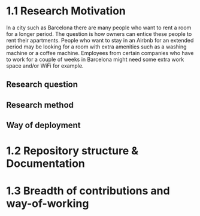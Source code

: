 # 1.1 Research Motivation
In a city such as Barcelona there are many people who want to rent a room for a longer period. The question is how owners can entice these people to rent their apartments. People who want to stay in an Airbnb for an extended period may be looking for a room with extra amenities such as a washing machine or a coffee machine. Employees from certain companies who have to work for a couple of weeks in Barcelona might need some extra work space and/or WiFi for example. 
## Research question

## Research method

## Way of deployment


# 1.2 Repository structure & Documentation

# 1.3 Breadth of contributions and way-of-working
